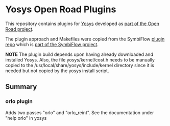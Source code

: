 # Yosys Open Road Plugins

This repository contains plugins for
[Yosys](https://github.com/YosysHQ/yosys.git) developed as
[part of the Open Road project](https://github.com/The-OpenROAD-Project).

The plugin approach and Makefiles were copied from the SymbiFlow [plugin repo](https://github.com/SymbiFlow/yosys-symbiflow-plugins)
which is [part of the SymbiFlow project](https://symbiflow.github.io).

**NOTE** The plugin build depends upon having already downloaded and installed Yosys.
Also, the file yosys/kernel/cost.h needs to be manually copied to the 
/usr/local/share/yosys/include/kernel directory since it is needed but not copied by
the yosys install script.

## Summary

### orlo plugin

Adds two passes "orlo" and "orlo_reint".  See the documentation under "help orlo" in yosys

